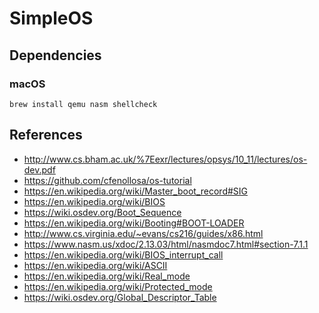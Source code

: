 SimpleOS
========

Dependencies
------------

### macOS

```
brew install qemu nasm shellcheck
```

References
----------

- http://www.cs.bham.ac.uk/%7Eexr/lectures/opsys/10_11/lectures/os-dev.pdf
- https://github.com/cfenollosa/os-tutorial
- https://en.wikipedia.org/wiki/Master_boot_record#SIG
- https://en.wikipedia.org/wiki/BIOS
- https://wiki.osdev.org/Boot_Sequence
- https://en.wikipedia.org/wiki/Booting#BOOT-LOADER
- http://www.cs.virginia.edu/~evans/cs216/guides/x86.html
- https://www.nasm.us/xdoc/2.13.03/html/nasmdoc7.html#section-7.1.1
- https://en.wikipedia.org/wiki/BIOS_interrupt_call
- https://en.wikipedia.org/wiki/ASCII
- https://en.wikipedia.org/wiki/Real_mode
- https://en.wikipedia.org/wiki/Protected_mode
- https://wiki.osdev.org/Global_Descriptor_Table
